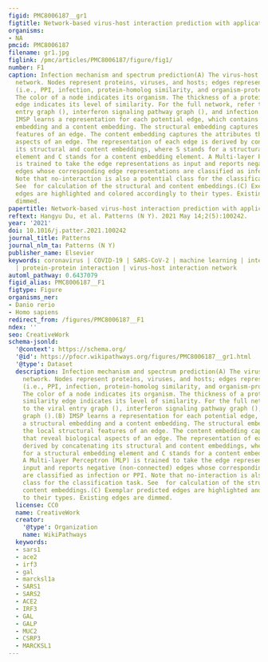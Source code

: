 ```yaml
---
figid: PMC8006187__gr1
figtitle: Network-based virus-host interaction prediction with application to SARS-CoV-2
organisms:
- NA
pmcid: PMC8006187
filename: gr1.jpg
figlink: /pmc/articles/PMC8006187/figure/fig1/
number: F1
caption: Infection mechanism and spectrum prediction(A) The virus-host interaction
  network. Nodes represent proteins, viruses, and hosts; edges represent relationships
  (i.e., PPI, infection, protein-homolog similarity, and organism-protein belonging).
  The color of a node indicates its organism. The thickness of a protein-homolog similarity
  edge indicates its level of similarity. For the full network, refer to the viral
  entry graph (), interferon signaling pathway graph (), and infection graph ().(B)
  IMSP learns a representation for each potential edge, which contains a structural
  embedding and a content embedding. The structural embedding captures the local structural
  features of an edge. The content embedding captures the attributes that reveal biological
  aspects of an edge. The representation of each edge is derived by concatenating
  its structural and content embeddings, where S stands for a structural embedding
  element and C stands for a content embedding element. A Multi-layer Perceptron (MLP)
  is trained to take the edge representations as input and reports negative (non-connected)
  edges whose corresponding edge representations are classified as infection or PPI.
  Note that no-interaction is also a potential class for the classification task.
  See  for calculation of the structural and content embeddings.(C) Exemplar predicted
  edges are highlighted and colored accordingly to their types. Existing edges are
  dimmed.
papertitle: Network-based virus-host interaction prediction with application to SARS-CoV-2.
reftext: Hangyu Du, et al. Patterns (N Y). 2021 May 14;2(5):100242.
year: '2021'
doi: 10.1016/j.patter.2021.100242
journal_title: Patterns
journal_nlm_ta: Patterns (N Y)
publisher_name: Elsevier
keywords: coronavirus | COVID-19 | SARS-CoV-2 | machine learning | interaction prediction
  | protein-protein interaction | virus-host interaction network
automl_pathway: 0.6437079
figid_alias: PMC8006187__F1
figtype: Figure
organisms_ner:
- Danio rerio
- Homo sapiens
redirect_from: /figures/PMC8006187__F1
ndex: ''
seo: CreativeWork
schema-jsonld:
  '@context': https://schema.org/
  '@id': https://pfocr.wikipathways.org/figures/PMC8006187__gr1.html
  '@type': Dataset
  description: Infection mechanism and spectrum prediction(A) The virus-host interaction
    network. Nodes represent proteins, viruses, and hosts; edges represent relationships
    (i.e., PPI, infection, protein-homolog similarity, and organism-protein belonging).
    The color of a node indicates its organism. The thickness of a protein-homolog
    similarity edge indicates its level of similarity. For the full network, refer
    to the viral entry graph (), interferon signaling pathway graph (), and infection
    graph ().(B) IMSP learns a representation for each potential edge, which contains
    a structural embedding and a content embedding. The structural embedding captures
    the local structural features of an edge. The content embedding captures the attributes
    that reveal biological aspects of an edge. The representation of each edge is
    derived by concatenating its structural and content embeddings, where S stands
    for a structural embedding element and C stands for a content embedding element.
    A Multi-layer Perceptron (MLP) is trained to take the edge representations as
    input and reports negative (non-connected) edges whose corresponding edge representations
    are classified as infection or PPI. Note that no-interaction is also a potential
    class for the classification task. See  for calculation of the structural and
    content embeddings.(C) Exemplar predicted edges are highlighted and colored accordingly
    to their types. Existing edges are dimmed.
  license: CC0
  name: CreativeWork
  creator:
    '@type': Organization
    name: WikiPathways
  keywords:
  - sars1
  - ace2
  - irf3
  - gal
  - marcksl1a
  - SARS1
  - SARS2
  - ACE2
  - IRF3
  - GAL
  - GALP
  - MUC2
  - CSRP3
  - MARCKSL1
---
```

